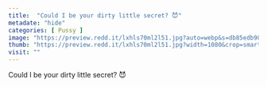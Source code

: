 ```yaml
---
title:  "Could I be your dirty little secret? 😈"
metadate: "hide"
categories: [ Pussy ]
image: "https://preview.redd.it/lxhls70ml2l51.jpg?auto=webp&s=db85edb98c0201f2d7cd4308d3cb8e0063cac7ff"
thumb: "https://preview.redd.it/lxhls70ml2l51.jpg?width=1080&crop=smart&auto=webp&s=55a80b1a2c6e837ae4baa4dac0e18f26a2990542"
visit: ""
---
```

Could I be your dirty little secret? 😈
